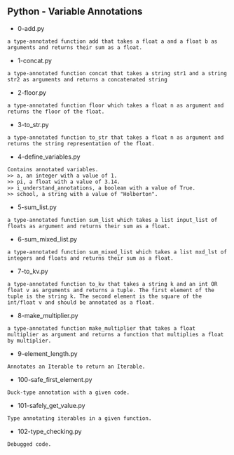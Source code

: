 ## Python - Variable Annotations

* 0-add.py
```
a type-annotated function add that takes a float a and a float b as arguments and returns their sum as a float.
```
* 1-concat.py
```
a type-annotated function concat that takes a string str1 and a string str2 as arguments and returns a concatenated string
```
* 2-floor.py
```
a type-annotated function floor which takes a float n as argument and returns the floor of the float.
```
* 3-to_str.py
```
a type-annotated function to_str that takes a float n as argument and returns the string representation of the float.
```
* 4-define_variables.py
```
Contains annotated variables.
>> a, an integer with a value of 1.
>> pi, a float with a value of 3.14.
>> i_understand_annotations, a boolean with a value of True.
>> school, a string with a value of "Holberton".
```
* 5-sum_list.py
```
a type-annotated function sum_list which takes a list input_list of floats as argument and returns their sum as a float.
```
* 6-sum_mixed_list.py
```
a type-annotated function sum_mixed_list which takes a list mxd_lst of integers and floats and returns their sum as a float.
```
* 7-to_kv.py
```
a type-annotated function to_kv that takes a string k and an int OR float v as arguments and returns a tuple. The first element of the tuple is the string k. The second element is the square of the int/float v and should be annotated as a float.
```
* 8-make_multiplier.py
```
a type-annotated function make_multiplier that takes a float multiplier as argument and returns a function that multiplies a float by multiplier.
```

* 9-element_length.py
```
Annotates an Iterable to return an Iterable.
```
* 100-safe_first_element.py
```
Duck-type annotation with a given code.
```

* 101-safely_get_value.py
```
Type annotating iterables in a given function.
```

* 102-type_checking.py
```
Debugged code.
```